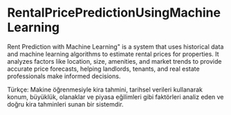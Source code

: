 # RentalPricePredictionUsingMachineLearning
Rent Prediction with Machine Learning" is a system that uses historical data and machine learning algorithms to estimate rental prices for properties. It analyzes factors like location, size, amenities, and market trends to provide accurate price forecasts, helping landlords, tenants, and real estate professionals make informed decisions.

Türkçe: Makine öğrenmesiyle kira tahmini, tarihsel verileri kullanarak konum, büyüklük, olanaklar ve piyasa eğilimleri gibi faktörleri analiz eden ve doğru kira tahminleri sunan bir sistemdir.
